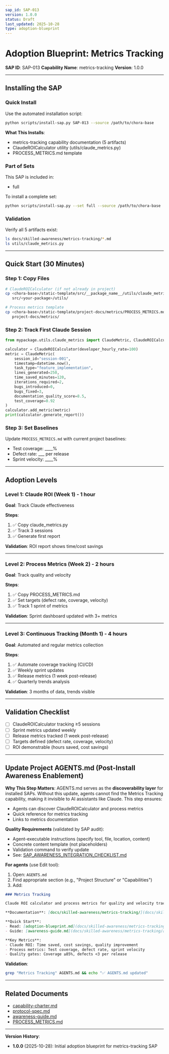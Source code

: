 ```yaml
---
sap_id: SAP-013
version: 1.0.0
status: Draft
last_updated: 2025-10-28
type: adoption-blueprint
---
```


# Adoption Blueprint: Metrics Tracking

**SAP ID**: SAP-013
**Capability Name**: metrics-tracking
**Version**: 1.0.0

---

## Installing the SAP

### Quick Install

Use the automated installation script:

```bash
python scripts/install-sap.py SAP-013 --source /path/to/chora-base
```

**What This Installs**:
- metrics-tracking capability documentation (5 artifacts)
- ClaudeROICalculator utility (utils/claude_metrics.py)
- PROCESS_METRICS.md template

### Part of Sets

This SAP is included in:
- full

To install a complete set:
```bash
python scripts/install-sap.py --set full --source /path/to/chora-base
```

### Validation

Verify all 5 artifacts exist:

```bash
ls docs/skilled-awareness/metrics-tracking/*.md
ls utils/claude_metrics.py
```

---

## Quick Start (30 Minutes)

### Step 1: Copy Files

```bash
# ClaudeROICalculator (if not already in project)
cp <chora-base>/static-template/src/__package_name__/utils/claude_metrics.py \
   src/<your-package>/utils/

# Process metrics template
cp <chora-base>/static-template/project-docs/metrics/PROCESS_METRICS.md \
   project-docs/metrics/
```

### Step 2: Track First Claude Session

```python
from mypackage.utils.claude_metrics import ClaudeMetric, ClaudeROICalculator

calculator = ClaudeROICalculator(developer_hourly_rate=100)
metric = ClaudeMetric(
    session_id="session-001",
    timestamp=datetime.now(),
    task_type="feature_implementation",
    lines_generated=250,
    time_saved_minutes=120,
    iterations_required=2,
    bugs_introduced=0,
    bugs_fixed=3,
    documentation_quality_score=8.5,
    test_coverage=0.92
)
calculator.add_metric(metric)
print(calculator.generate_report())
```

### Step 3: Set Baselines

Update `PROCESS_METRICS.md` with current project baselines:
- Test coverage: ____%
- Defect rate: ___ per release
- Sprint velocity: ____%

---

## Adoption Levels

### Level 1: Claude ROI (Week 1) - 1 hour

**Goal**: Track Claude effectiveness

**Steps**:
1. ✅ Copy claude_metrics.py
2. ✅ Track 3 sessions
3. ✅ Generate first report

**Validation**: ROI report shows time/cost savings

---

### Level 2: Process Metrics (Week 2) - 2 hours

**Goal**: Track quality and velocity

**Steps**:
1. ✅ Copy PROCESS_METRICS.md
2. ✅ Set targets (defect rate, coverage, velocity)
3. ✅ Track 1 sprint of metrics

**Validation**: Sprint dashboard updated with 3+ metrics

---

### Level 3: Continuous Tracking (Month 1) - 4 hours

**Goal**: Automated and regular metrics collection

**Steps**:
1. ✅ Automate coverage tracking (CI/CD)
2. ✅ Weekly sprint updates
3. ✅ Release metrics (1 week post-release)
4. ✅ Quarterly trends analysis

**Validation**: 3 months of data, trends visible

---

## Validation Checklist

- [ ] ClaudeROICalculator tracking ≥5 sessions
- [ ] Sprint metrics updated weekly
- [ ] Release metrics tracked (1 week post-release)
- [ ] Targets defined (defect rate, coverage, velocity)
- [ ] ROI demonstrable (hours saved, cost savings)

---

## Update Project AGENTS.md (Post-Install Awareness Enablement)

**Why This Step Matters**:
AGENTS.md serves as the **discoverability layer** for installed SAPs. Without this update, agents cannot find the Metrics Tracking capability, making it invisible to AI assistants like Claude. This step ensures:
- Agents can discover ClaudeROICalculator and process metrics
- Quick reference for metrics tracking
- Links to metrics documentation

**Quality Requirements** (validated by SAP audit):
- Agent-executable instructions (specify tool, file, location, content)
- Concrete content template (not placeholders)
- Validation command to verify update
- See: [SAP_AWARENESS_INTEGRATION_CHECKLIST.md](../../dev-docs/workflows/SAP_AWARENESS_INTEGRATION_CHECKLIST.md)

**For agents** (use Edit tool):
1. Open: `AGENTS.md`
2. Find appropriate section (e.g., "Project Structure" or "Capabilities")
3. Add:

```markdown
### Metrics Tracking

Claude ROI calculator and process metrics for quality and velocity tracking.

**Documentation**: [docs/skilled-awareness/metrics-tracking/](docs/skilled-awareness/metrics-tracking/)

**Quick Start**:
- Read: [adoption-blueprint.md](docs/skilled-awareness/metrics-tracking/adoption-blueprint.md)
- Guide: [awareness-guide.md](docs/skilled-awareness/metrics-tracking/awareness-guide.md)

**Key Metrics**:
- Claude ROI: Time saved, cost savings, quality improvement
- Process metrics: Test coverage, defect rate, sprint velocity
- Quality gates: Coverage ≥85%, defects <3 per release
```

**Validation**:
```bash
grep "Metrics Tracking" AGENTS.md && echo "✅ AGENTS.md updated"
```

---

## Related Documents

- [capability-charter.md](capability-charter.md)
- [protocol-spec.md](protocol-spec.md)
- [awareness-guide.md](awareness-guide.md)
- [PROCESS_METRICS.md](../../../static-template/project-docs/metrics/PROCESS_METRICS.md)

---

**Version History**:
- **1.0.0** (2025-10-28): Initial adoption blueprint for metrics-tracking SAP
